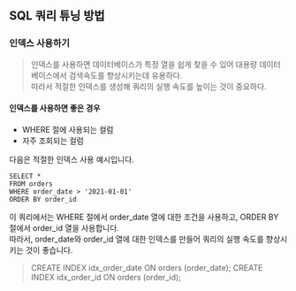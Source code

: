 ## SQL 쿼리 튜닝 방법

### 인덱스 사용하기
> 인덱스를 사용하면 데이터베이스가 특정 열을 쉽게 찾을 수 있어 대용량 데이터베이스에서 검색속도를 향상시키는데 유용하다. <br>
> 따라서 적절한 인덱스를 생성해 쿼리의 실행 속도를 높이는 것이 중요하다.<br>

#### 인덱스를 사용하면 좋은 경우
* WHERE 절에 사용되는 컬럼
* 자주 조회되는 컬럼
  
다음은 적절한 인덱스 사용 예시입니다.
```query
SELECT *
FROM orders
WHERE order_date > '2021-01-01'
ORDER BY order_id
```
이 쿼리에서는 WHERE 절에서 order_date 열에 대한 조건을 사용하고, ORDER BY 절에서 order_id 열을 사용합니다. <br>
따라서, order_date와 order_id 열에 대한 인덱스를 만들어 쿼리의 실행 속도를 향상시키는 것이 좋습니다.

> CREATE INDEX idx_order_date ON orders (order_date);
> CREATE INDEX idx_order_id ON orders (order_id);
